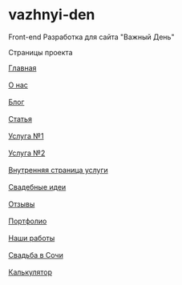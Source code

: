 # vazhnyi-den
 Front-end Разработка для сайта "Важный День"



Страницы проекта

<a href="https://vazhnyi-den.vercel.app/">
  Главная
</a>
<br>
<br>
<a href="https://vazhnyi-den.vercel.app/about.html">
    О нас
</a>
<br>
<br>
<a href="https://vazhnyi-den.vercel.app/blog.html">
    Блог
</a>
<br>
<br>
<a href="https://vazhnyi-den.vercel.app/article.html">
    Статья
</a>
<br>
<br>
<a href="https://vazhnyi-den.vercel.app/services.html">
    Услуга №1
</a>
<br>
<br>
<a href="https://vazhnyi-den.vercel.app/services-2.html">
    Услуга №2
</a>
<br>
<br>
<a href="https://vazhnyi-den.vercel.app/decorate.html">
    Внутренняя страница услуги
</a>
<br>
<br>
<a href="https://vazhnyi-den.vercel.app/ideas.html">
    Свадебные идеи
</a>
<br>
<br>
<a href="https://vazhnyi-den.vercel.app/reviews.html">
    Отзывы
</a>
<br>
<br>
<a href="https://vazhnyi-den.vercel.app/portfolio.html">
    Портфолио
</a>
<br>
<br>
<a href="https://vazhnyi-den.vercel.app/works.html">
    Наши работы
</a>
<br>
<br>
<a href="https://vazhnyi-den.vercel.app/wedding-sochi.html">
    Свадьба в Сочи
</a>
<br>
<br>
<a href="https://vazhnyi-den.vercel.app/calculator.html">
    Калькулятор
</a>